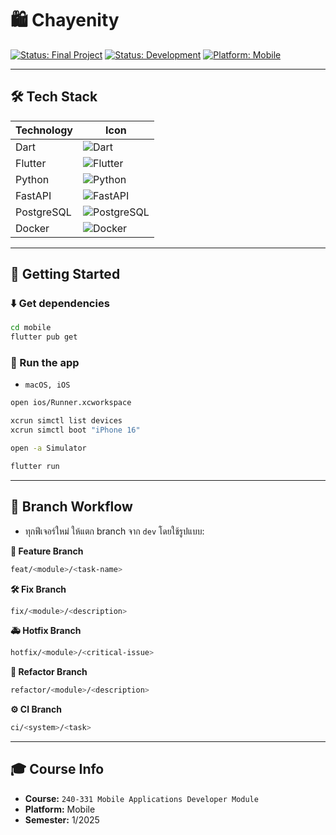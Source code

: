 # 🛍️ Chayenity

[![Status: Final Project](https://img.shields.io/badge/Status-Final%20Project-blue)]()
[![Status: Development](https://img.shields.io/badge/Status-Development-yellow)]()
[![Platform: Mobile](https://img.shields.io/badge/Platform-Mobile-blue)]()

---

## 🛠️ Tech Stack

| Technology | Icon                                                                                                              |
| ---------- | ----------------------------------------------------------------------------------------------------------------- |
| Dart       | ![Dart](https://img.shields.io/badge/Dart-0175C2?style=for-the-badge&logo=dart&logoColor=white)                   |
| Flutter    | ![Flutter](https://img.shields.io/badge/Flutter-02569B?style=for-the-badge&logo=flutter&logoColor=white)          |
| Python     | ![Python](https://img.shields.io/badge/Python-3776AB?style=for-the-badge&logo=python&logoColor=white)             |
| FastAPI    | ![FastAPI](https://img.shields.io/badge/FastAPI-009688?style=for-the-badge&logo=fastapi&logoColor=white)          |
| PostgreSQL | ![PostgreSQL](https://img.shields.io/badge/PostgreSQL-336791?style=for-the-badge&logo=postgresql&logoColor=white) |
| Docker     | ![Docker](https://img.shields.io/badge/Docker-2496ED?style=for-the-badge&logo=docker&logoColor=white)             |

---

## 🚀 Getting Started

### ⬇️ Get dependencies

```bash
cd mobile
flutter pub get
```

### 🚀 Run the app

- `macOS, iOS`

```bash
open ios/Runner.xcworkspace
```

```bash
xcrun simctl list devices
xcrun simctl boot "iPhone 16"
```

```bash
open -a Simulator
```

```bash
flutter run
```

---

## 🌿 Branch Workflow

- ทุกฟีเจอร์ใหม่ ให้แตก branch จาก `dev` โดยใช้รูปแบบ:

**🌿 Feature Branch**

```bash
feat/<module>/<task-name>
```

**🛠️ Fix Branch**

```bash
fix/<module>/<description>
```

**🚑 Hotfix Branch**

```bash
hotfix/<module>/<critical-issue>
```

**🔄 Refactor Branch**

```bash
refactor/<module>/<description>
```

**⚙️ CI Branch**

```bash
ci/<system>/<task>
```

---

## 🎓 Course Info

- **Course:** `240-331 Mobile Applications Developer Module`
- **Platform:** Mobile
- **Semester:** 1/2025
